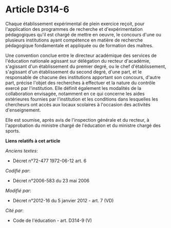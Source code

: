 # Article D314-6

Chaque établissement expérimental de plein exercice reçoit, pour l'application des programmes de recherche et
d'expérimentation pédagogiques qu'il est chargé de mettre en oeuvre, le concours d'une ou plusieurs institutions ayant
compétence en matière de recherche pédagogique fondamentale et appliquée ou de formation des maîtres. 

Une convention conclue entre               le directeur académique des services de l'éducation nationale agissant sur
délégation du recteur d'académie, s'agissant d'un établissement du premier degré, ou le chef d'établissement, s'agissant d'un
établissement du second degré, d'une part, et le responsable de chacune des institutions apportant son concours, d'autre
part, précise l'objet des recherches à effectuer et la nature du contrôle exercé par l'institution. Elle définit également
les modalités de la collaboration envisagée, notamment en ce qui concerne les aides extérieures fournies par l'institution et
les conditions dans lesquelles les chercheurs ont accès aux locaux scolaires à l'occasion des activités d'enseignement. 

Elle est soumise, après avis de l'inspection générale et du recteur, à l'approbation du ministre chargé de l'éducation et du
ministre chargé des sports.

**Liens relatifs à cet article**

_Anciens textes_:

  - Décret n°72-477 1972-06-12 art. 6

_Codifié par_:

  - Décret n°2006-583 du 23 mai 2006

_Modifié par_:

  - Décret n°2012-16 du 5 janvier 2012 - art. 7 (VD)

_Cité par_:

  - Code de l'éducation - art. D314-9 (V)
